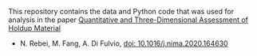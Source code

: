 This repository contains the data and Python code that was used for analysis in the paper <a href="https://arxiv.org/abs/2009.03463">Quantitative and Three-Dimensional Assessment of Holdup Material</a>

<ul>
<li> N. Rebei, M. Fang, A. Di Fulvio, <a href="https://www.sciencedirect.com/science/article/pii/S0168900220310275?via%3Dihub"> doi: 10.1016/j.nima.2020.164630 </a>
</ul>
